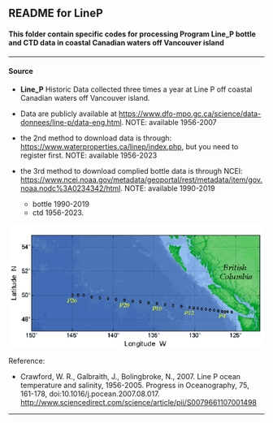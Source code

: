 ## README for LineP

#### This folder contain specific codes for processing Program Line_P bottle and CTD data in coastal Canadian waters off Vancouver island

---

#### Source

- **Line_P** Historic Data collected three times a year at Line P off coastal Canadian waters off Vancouver island.
- Data are publicly available at https://www.dfo-mpo.gc.ca/science/data-donnees/line-p/data-eng.html.   NOTE: available 1956-2007 
- the 2nd method to download data is through: https://www.waterproperties.ca/linep/index.php, but you need to register first.   NOTE: available 1956-2023 
- the 3rd method to download complied bottle data is through NCEI: https://www.ncei.noaa.gov/metadata/geoportal/rest/metadata/item/gov.noaa.nodc%3A0234342/html.   NOTE: available 1990-2019

  
  - bottle 1990-2019
  - ctd 1956-2023.

<p align="center">
  <img src="https://github.com/Zhu-Yifan/LO_user/blob/master/obs/LineP/plot/Line_P.gif" alt="Figure 1. Line_P)">
</p>

Reference:

- Crawford, W. R., Galbraith, J., Bolingbroke, N., 2007.  Line P ocean temperature and salinity, 1956-2005. Progress in Oceanography, 75, 161-178, doi:10.1016/j.pocean.2007.08.017.
  http://www.sciencedirect.com/science/article/pii/S0079661107001498

---

